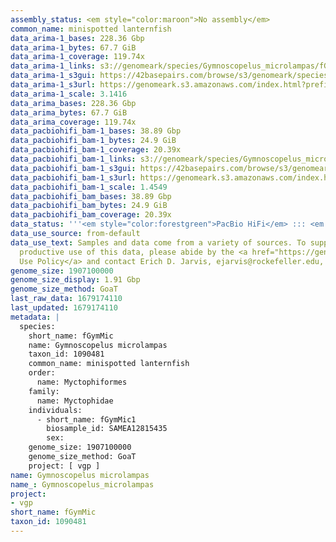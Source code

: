 ```yaml
---
assembly_status: <em style="color:maroon">No assembly</em>
common_name: minispotted lanternfish
data_arima-1_bases: 228.36 Gbp
data_arima-1_bytes: 67.7 GiB
data_arima-1_coverage: 119.74x
data_arima-1_links: s3://genomeark/species/Gymnoscopelus_microlampas/fGymMic1/genomic_data/arima/<br>
data_arima-1_s3gui: https://42basepairs.com/browse/s3/genomeark/species/Gymnoscopelus_microlampas/fGymMic1/genomic_data/arima/
data_arima-1_s3url: https://genomeark.s3.amazonaws.com/index.html?prefix=species/Gymnoscopelus_microlampas/fGymMic1/genomic_data/arima/
data_arima-1_scale: 3.1416
data_arima_bases: 228.36 Gbp
data_arima_bytes: 67.7 GiB
data_arima_coverage: 119.74x
data_pacbiohifi_bam-1_bases: 38.89 Gbp
data_pacbiohifi_bam-1_bytes: 24.9 GiB
data_pacbiohifi_bam-1_coverage: 20.39x
data_pacbiohifi_bam-1_links: s3://genomeark/species/Gymnoscopelus_microlampas/fGymMic1/genomic_data/pacbio_hifi/<br>
data_pacbiohifi_bam-1_s3gui: https://42basepairs.com/browse/s3/genomeark/species/Gymnoscopelus_microlampas/fGymMic1/genomic_data/pacbio_hifi/
data_pacbiohifi_bam-1_s3url: https://genomeark.s3.amazonaws.com/index.html?prefix=species/Gymnoscopelus_microlampas/fGymMic1/genomic_data/pacbio_hifi/
data_pacbiohifi_bam-1_scale: 1.4549
data_pacbiohifi_bam_bases: 38.89 Gbp
data_pacbiohifi_bam_bytes: 24.9 GiB
data_pacbiohifi_bam_coverage: 20.39x
data_status: '''<em style="color:forestgreen">PacBio HiFi</em> ::: <em style="color:forestgreen">Arima</em>'''
data_use_source: from-default
data_use_text: Samples and data come from a variety of sources. To support fair and
  productive use of this data, please abide by the <a href="https://genome10k.soe.ucsc.edu/data-use-policies/">Data
  Use Policy</a> and contact Erich D. Jarvis, ejarvis@rockefeller.edu, with any questions.
genome_size: 1907100000
genome_size_display: 1.91 Gbp
genome_size_method: GoaT
last_raw_data: 1679174110
last_updated: 1679174110
metadata: |
  species:
    short_name: fGymMic
    name: Gymnoscopelus microlampas
    taxon_id: 1090481
    common_name: minispotted lanternfish
    order:
      name: Myctophiformes
    family:
      name: Myctophidae
    individuals:
      - short_name: fGymMic1
        biosample_id: SAMEA12815435
        sex:
    genome_size: 1907100000
    genome_size_method: GoaT
    project: [ vgp ]
name: Gymnoscopelus microlampas
name_: Gymnoscopelus_microlampas
project:
- vgp
short_name: fGymMic
taxon_id: 1090481
---
```

